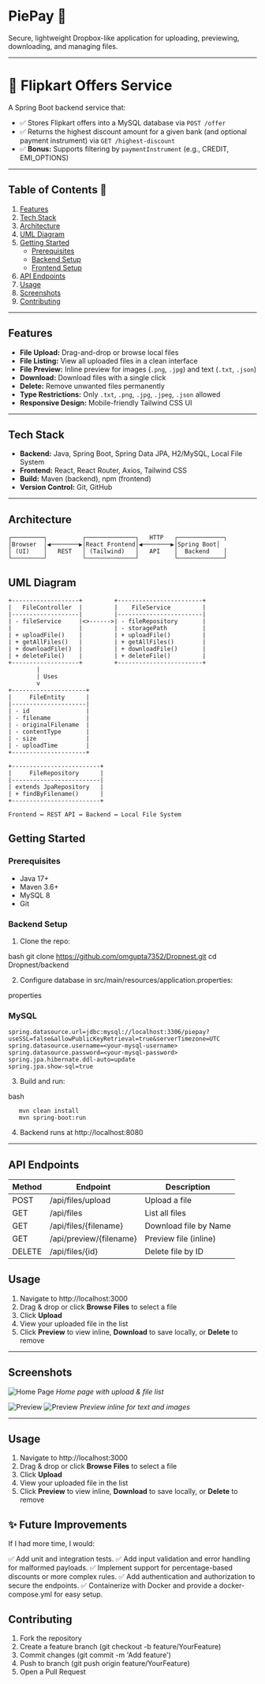 # PiePay  🚀

Secure, lightweight Dropbox-like application for uploading, previewing, downloading, and managing files.

---

# 📌 Flipkart Offers Service

A Spring Boot backend service that:

- ✅ Stores Flipkart offers into a MySQL database via `POST /offer`  
- ✅ Returns the highest discount amount for a given bank (and optional payment instrument) via `GET /highest-discount`  
- ✅ **Bonus:** Supports filtering by `paymentInstrument` (e.g., CREDIT, EMI_OPTIONS)

---

## Table of Contents 🚀

1. [Features](#features)
2. [Tech Stack](#tech-stack)  
3. [Architecture](#architecture)
4. [UML Diagram](#uml-diagram)    
5. [Getting Started](#getting-started)  
   - [Prerequisites](#prerequisites)  
   - [Backend Setup](#backend-setup)  
   - [Frontend Setup](#frontend-setup)  
6. [API Endpoints](#api-endpoints)  
7. [Usage](#usage)  
8. [Screenshots](#screenshots)  
9. [Contributing](#contributing)  

---

## Features

- **File Upload:** Drag-and-drop or browse local files  
- **File Listing:** View all uploaded files in a clean interface  
- **File Preview:** Inline preview for images (`.png`, `.jpg`) and text (`.txt`, `.json`)  
- **Download:** Download files with a single click  
- **Delete:** Remove unwanted files permanently  
- **Type Restrictions:** Only `.txt`, `.png`, `.jpg`, `.jpeg`, `.json` allowed  
- **Responsive Design:** Mobile-friendly Tailwind CSS UI  

---

## Tech Stack

- **Backend:** Java, Spring Boot, Spring Data JPA, H2/MySQL, Local File System  
- **Frontend:** React, React Router, Axios, Tailwind CSS  
- **Build:** Maven (backend), npm (frontend)  
- **Version Control:** Git, GitHub  

---

## Architecture

```
┌─────────┐          ┌──────────────┐   HTTP   ┌─────────────┐
│Browser  │◀────────▶│React Frontend│◀────────▶│Spring Boot│
│ (UI)    │   REST   │ (Tailwind)   │   API    │  Backend    │
└─────────┘          └──────────────┘          └─────────────┘
```

## UML Diagram

```
+-------------------+         +------------------------+
|   FileController  |         |    FileService         |
|-------------------|         |------------------------|
| - fileService     |<>------>| - fileRepository       |
|                   |         | - storagePath          |
| + uploadFile()    |         | + uploadFile()         |
| + getAllFiles()   |         | + getAllFiles()        |
| + downloadFile()  |         | + downloadFile()       |
| + deleteFile()    |         | + deleteFile()         |
+-------------------+         +------------------------+
        |
        | Uses
        v
+---------------------+
|     FileEntity      |
|---------------------|
| - id                |
| - filename          |
| - originalFilename  |
| - contentType       |
| - size              |
| - uploadTime        |
+---------------------+

+-------------------------+
|     FileRepository      |
|-------------------------|
| extends JpaRepository   |
| + findByFilename()      |
+-------------------------+

Frontend ↔ REST API ↔ Backend ↔ Local File System
```

## Getting Started

### Prerequisites

* Java 17+
* Maven 3.6+
* MySQL 8 
* Git

### Backend Setup

1. Clone the repo:

   
bash
   git clone https://github.com/omgupta7352/Dropnest.git
   cd Dropnest/backend

2. Configure database in src/main/resources/application.properties:

   
properties
   ### MySQL
   ```
  spring.datasource.url=jdbc:mysql://localhost:3306/piepay?useSSL=false&allowPublicKeyRetrieval=true&serverTimezone=UTC
  spring.datasource.username=<your-mysql-username>
  spring.datasource.password=<your-mysql-password>
  spring.jpa.hibernate.ddl-auto=update
  spring.jpa.show-sql=true

```
3. Build and run:

   
bash
```
   mvn clean install
   mvn spring-boot:run
```
4. Backend runs at http://localhost:8080

---

## API Endpoints

| Method | Endpoint                   | Description           |
| ------ | -------------------------- | --------------------- |
| POST   | /api/files/upload          | Upload a file         |
| GET    | /api/files                 | List all files        |
| GET    | /api/files/{filename}      | Download file by Name  |
| GET    | /api/preview/{filename}    | Preview file (inline) |
| DELETE | /api/files/{id}            | Delete file by ID     |



## Usage

1. Navigate to http://localhost:3000
2. Drag & drop or click **Browse Files** to select a file
3. Click **Upload**
4. View your uploaded file in the list
5. Click **Preview** to view inline, **Download** to save locally, or **Delete** to remove

---

## Screenshots

![Home Page](dropnest1.png)
*Home page with upload & file list*

![Preview](dropnest2.png)
![Preview](dropnest3.png)
*Preview inline for text and images*

---

## Usage

1. Navigate to http://localhost:3000
2. Drag & drop or click **Browse Files** to select a file
3. Click **Upload**
4. View your uploaded file in the list
5. Click **Preview** to view inline, **Download** to save locally, or **Delete** to remove

## ✨ Future Improvements
If I had more time, I would:

✅ Add unit and integration tests.
✅ Add input validation and error handling for malformed payloads.
✅ Implement support for percentage-based discounts or more complex rules.
✅ Add authentication and authorization to secure the endpoints.
✅ Containerize with Docker and provide a docker-compose.yml for easy setup.


## Contributing

1. Fork the repository
2. Create a feature branch (git checkout -b feature/YourFeature)
3. Commit changes (git commit -m 'Add feature')
4. Push to branch (git push origin feature/YourFeature)
5. Open a Pull Request





